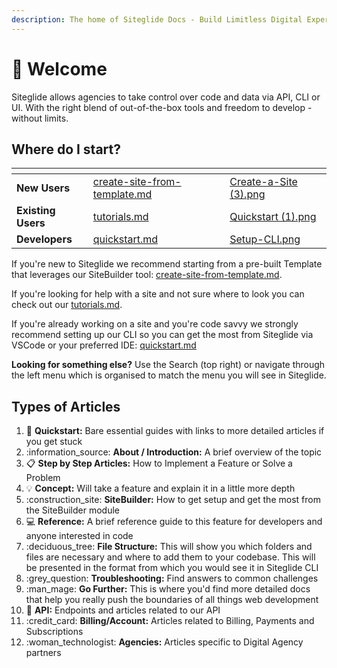 ```yaml
---
description: The home of Siteglide Docs - Build Limitless Digital Experiences
---
```


# 👋 Welcome

Siteglide allows agencies to take control over code and data via API, CLI or UI. With the right blend of out-of-the-box tools and freedom to develop - without limits.

## Where do I start?

<table data-view="cards"><thead><tr><th></th><th data-hidden data-card-target data-type="content-ref"></th><th data-hidden data-card-cover data-type="files"></th></tr></thead><tbody><tr><td><strong>New Users</strong></td><td><a href="sitebuilder/setup-sitebuilder/create-site-from-template.md">create-site-from-template.md</a></td><td><a href=".gitbook/assets/Create-a-Site (3).png">Create-a-Site (3).png</a></td></tr><tr><td><strong>Existing Users</strong></td><td><a href="get-started/tutorials.md">tutorials.md</a></td><td><a href=".gitbook/assets/Quickstart (1).png">Quickstart (1).png</a></td></tr><tr><td><strong>Developers</strong></td><td><a href="developer-tools/cli/quickstart.md">quickstart.md</a></td><td><a href=".gitbook/assets/Setup-CLI.png">Setup-CLI.png</a></td></tr></tbody></table>

If you're new to Siteglide we recommend starting from a pre-built Template that leverages our SiteBuilder tool: [create-site-from-template.md](sitebuilder/setup-sitebuilder/create-site-from-template.md "mention").

If you're looking for help with a site and not sure where to look you can check out our [tutorials.md](get-started/tutorials.md "mention").&#x20;

If you're already working on a site and you're code savvy we strongly recommend setting up our CLI so you can get the most from Siteglide via VSCode or your preferred IDE: [quickstart.md](developer-tools/cli/quickstart.md "mention")

**Looking for something else?** Use the Search (top right) or navigate through the left menu which is organised to match the menu you will see in Siteglide.

## Types of Articles

1. :rocket: **Quickstart:** Bare essential guides with links to more detailed articles if you get stuck
2. :information\_source: **About / Introduction:** A brief overview of the topic
3. :clipboard: **Step by Step Articles:** How to Implement a Feature or Solve a Problem
4. :bulb: **Concept:** Will take a feature and explain it in a little more depth
5. :construction\_site: **SiteBuilder:** How to get setup and get the most from the SiteBuilder module
6. :computer: **Reference:** A brief reference guide to this feature for developers and anyone interested in code
7. :deciduous\_tree: **File Structure:** This will show you which folders and files are necessary and where to add them to your codebase. This will be presented in the format from which you would see it in Siteglide CLI
8. :grey\_question: **Troubleshooting:** Find answers to common challenges
9. :man\_mage: **Go Further:** This is where you'd find more detailed docs that help you really push the boundaries of all things web development
10. :link: **API:** Endpoints and articles related to our API
11. :credit\_card: **Billing/Account:** Articles related to Billing, Payments and Subscriptions
12. :woman\_technologist: **Agencies:** Articles specific to Digital Agency partners
